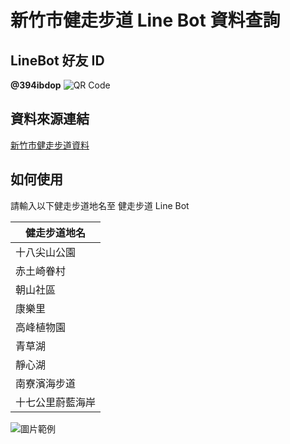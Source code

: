# 新竹市健走步道 Line Bot 資料查詢

## LineBot 好友 ID

**@394ibdop**
![QR Code](https://i.ibb.co/3dP3PS6/394ibdop.png)

## 資料來源連結

[新竹市健走步道資料](https://odws.hccg.gov.tw/001/Upload/25/opendataback/9059/710/8fcdb49e-1e26-4eca-8221-200a0cc932d8.json)

## 如何使用

請輸入以下健走步道地名至 健走步道 Line Bot

| 健走步道地名     |
| ---------------- |
| 十八尖山公園     |
| 赤土崎眷村       |
| 朝山社區         |
| 康樂里           |
| 高峰植物園       |
| 青草湖           |
| 靜心湖           |
| 南寮濱海步道     |
| 十七公里蔚藍海岸 |

![圖片範例](https://i.imgur.com/Ng2tZAn.png"圖片範例")
